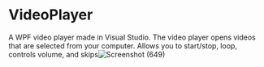 # VideoPlayer

A WPF video player made in Visual Studio. The video player opens videos that are selected from your computer. Allows you to start/stop, loop, controls volume, and skips![Screenshot (649)](https://user-images.githubusercontent.com/85301859/236124484-9cd9a990-3ced-4f1e-961b-247db7d2d5bf.png)
